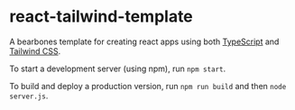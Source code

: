 # __react-tailwind-template__

A bearbones template for creating react apps using both [TypeScript](https://www.typescriptlang.org/) and [Tailwind CSS](https://tailwindcss.com/).

To start a development server (using npm), run `npm start`.

To build and deploy a production version, run `npm run build` and then `node server.js`.
